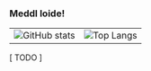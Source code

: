 ### Meddl loide!

| | |
|----|----|
|![GitHub stats](https://github-readme-stats.vercel.app/api?username=unknown6656&show_icons=true&include_all_commits=true)|![Top Langs](https://github-readme-stats.vercel.app/api/top-langs/?username=unknown6656&layout=compact)|

[ TODO ]

<!--
**Unknown6656/Unknown6656** is a ✨ _special_ ✨ repository because its `README.md` (this file) appears on your GitHub profile.

Here are some ideas to get you started:

- 🔭 I’m currently working on ...
- 🌱 I’m currently learning ...
- 👯 I’m looking to collaborate on ...
- 🤔 I’m looking for help with ...
- 💬 Ask me about ...
- 📫 How to reach me: ...
- 😄 Pronouns: ...
- ⚡ Fun fact: ...
-->
